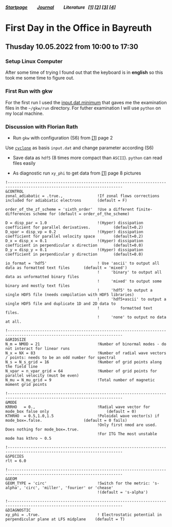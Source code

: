 ##### [Startpage](/README.md) &nbsp; &nbsp; &nbsp; &nbsp; [Journal](/journal/JOURNAL.md) &nbsp; &nbsp; &nbsp; &nbsp; Literature &nbsp; [[1]](/literature/Peeters%2C%20Rath%2C%20Buchholz%20-%20Gradient-driven%20flux-tube%20simulations%20of%20ion%20temperature%20gradient%20turbulence%20close%20to%20the%20non-linear%20threshold%20(Paper%2C%202016).pdf) [[2]](/literature/Peeters%2C%20Rath%2C%20Buchholz%20-%20Comparison%20of%20gradient%20and%20flux%20driven%20gyro-%0Akinetic%20turbulent%20transport%20(Paper%2C%202016).pdf) [[3]](/literature/Suttrop%20-%20Einfuehrung%20in%20Plasmaphysik/EinfuehrungPlasma.md) [[4]](/literature/Suttrop%20-%20Einfuehrung%20in%20Fusionsforschung/EinfuehrungFusion.md)
# First Day in the Office in Bayreuth

## Thusday 10.05.2022 from 10:00 to 17:30

### Setup Linux Computer
After some time of trying I found out that the keyboard is in **english** so this took me some time to figure out.

### First Run with gkw
For the first run I used the [input.dat.minimum](https://github.com/ManeLippert/Bachelorthesis-ZonalFlows/blob/main/gkw/doc/input.dat.minimum) that gaves me the examination files in the ```~/gkw/run``` directory. For futher examination I will use ```python``` on my local machine.

### Discussion with Florian Rath

* Run ```gkw``` with configuration (S6) from [[1]](/literature/Peeters%2C%20Rath%2C%20Buchholz%20-%20Gradient-driven%20flux-tube%20simulations%20of%20ion%20temperature%20gradient%20turbulence%20close%20to%20the%20non-linear%20threshold%20(Paper%2C%202016).pdf) page 2

Use [```cyclone```](https://github.com/ManeLippert/Bachelorthesis-ZonalFlows/blob/main/gkw/doc/input/cyclone) as basis ```input.dat``` and change parameter according (S6)

* Save data as ```hdf5``` (8 times more compact than ```ASCII```). ```python``` can read files easily 

* As diagnostic run ```xy_phi``` to get data from [[1]](/literature/Peeters%2C%20Rath%2C%20Buchholz%20-%20Gradient-driven%20flux-tube%20simulations%20of%20ion%20temperature%20gradient%20turbulence%20close%20to%20the%20non-linear%20threshold%20(Paper%2C%202016).pdf) page 8 pictures

```
!------------------------------------------------------------------------------------------------------------------------
&CONTROL
zonal_adiabatic = .true.,               !If zonal flows corrections included for adiabiatic electrons       (default = F)

order_of_the_zf_scheme = 'sixth_order'  !Use a different finite-differences scheme for (default = order_of_the_scheme)

D = disp_par = 1.0                      !(Hyper) dissipation coefficient for parallel derivatives.          (default=0.2)
D_vpar = disp_vp = 0.2                  !(Hyper) dissipation coefficient for parallel velocity space        (default=0.2)
D_x = disp_x = 0.1                      !(Hyper) dissipation coefficient in perpendicular x direction       (default=0.0)
D_y = disp_y = 0.1                      !(Hyper) dissipation coefficient in perpendicular y direction       (default=0.0)

io_format = 'hdf5'                      ! Use 'ascii' to output all data as formatted text files      (default = 'mixed')
                                        !     'binary' to output all data as unformatted binary files
                                        !     'mixed' to output some binary and mostly text files
                                        !     'hdf5' to output a single HDF5 file (needs compilation with HDF5 libraries)
                                        !     'hdf5+ascii' to output a single HDF5 file and duplicate 1D and 2D data to
                                        !         formatted text files.
                                        !     'none' to output no data at all.

!------------------------------------------------------------------------------------------------------------------------
&GRIDSIZE
N_m = NMOD = 21                         !Number of binormal modes - do not interact for linear runs
N_x = NX = 83                           !Number of radial wave vectors / points: needs to be an odd number for spectral
N_s = N_s_grid = 16                     !Number of grid points along the field line
N_vpar = n_vpar_grid = 64               !Number of grid points for parallel velocity (must be even)
N_mu = N_mu_grid = 9                    !Total number of magnetic moment grid points

!------------------------------------------------------------------------------------------------------------------------
&MODE
KRRHO   = 0.,                           !Radial wave vector for mode_box false only                         (default = 0)
KTHRHO  = 0.5,1.0,1.5                   !Poloidal wave vector(s) if mode_box=.false.                  (default = 0 fails)
                                        !Only first nmod are used. Does nothing for mode_box=.true.
                                        !For ITG The most unstable mode has kthro ~ 0.5

!------------------------------------------------------------------------------------------------------------------------
&SPECIES
rlt = 6.0

!------------------------------------------------------------------------------------------------------------------------
&GEOM
GEOM_TYPE = 'circ'                      !Switch for the metric: 's-alpha', 'circ', 'miller', 'fourier' or 'chease'   
                                        !(default = 's-alpha')

!------------------------------------------------------------------------------------------------------------------------
&DIAGNOSTIC
xy_phi = .true.                         ! Electrostatic potential in perpendicular plane at LFS midplane    (default = T)
```
